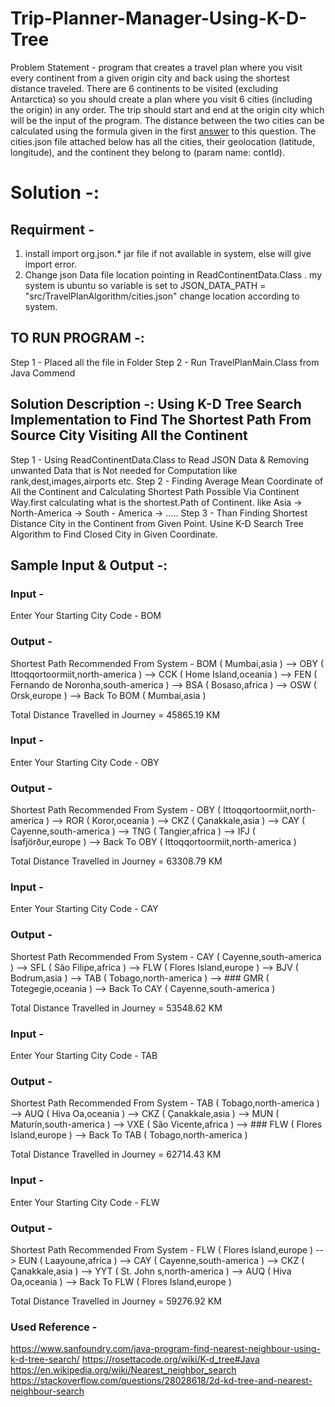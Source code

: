 # Trip-Planner-Manager-Using-K-D-Tree
Problem Statement - program that creates a travel plan where you visit every continent from a given origin city and back using the shortest distance traveled.
There are 6 continents to be visited (excluding Antarctica) so you should create a plan where you visit 6 cities (including the origin) in any order. 
The trip should start and end at the origin city which will be the input of the program. 
The distance between the two cities can be calculated using the formula given in the first [answer](https://stackoverflow.com/a/27943/1986034) to this question. 
The cities.json file attached below has all the cities, their geolocation (latitude, longitude), and the continent they belong to (param name: contId).





# Solution -:

## Requirment - 

1. install import org.json.*  jar file if not available in system, else will give import error.
2. Change json Data file location pointing in ReadContinentData.Class . my system is ubuntu so variable is set to JSON_DATA_PATH = "src/TravelPlanAlgorithm/cities.json" change location according to system.


## TO RUN PROGRAM -: 
Step 1 - Placed all the file in Folder
Step 2 - Run TravelPlanMain.Class from Java Commend


## Solution Description -: Using K-D Tree Search Implementation to Find The Shortest Path From Source City Visiting All the Continent

Step 1 - Using ReadContinentData.Class to Read JSON Data & Removing unwanted Data that is Not needed for Computation like rank,dest,images,airports etc.
Step 2 - Finding Average Mean Coordinate of All the Continent and Calculating Shortest Path Possible Via Continent Way.first calculating what is the shortest.Path of Continent. like Asia -> North-America -> South - America -> .....
Step 3 - Than Finding Shortest Distance City in the Continent from Given Point. Usine K-D Search Tree Algorithm to Find Closed City in Given Coordinate.


## Sample Input & Output -:

### Input - 
Enter Your Starting City Code - 
BOM

### Output - 
Shortest Path Recommended From System - 
BOM ( Mumbai,asia )  --> OBY ( Ittoqqortoormiit,north-america )  --> CCK ( Home Island,oceania )  --> FEN ( Fernando de Noronha,south-america )  --> BSA ( 
Bosaso,africa )  --> OSW ( Orsk,europe )  --> Back To BOM ( Mumbai,asia ) 

Total Distance Travelled in Journey = 45865.19 KM 




### Input - 
Enter Your Starting City Code - 
OBY

### Output - 
Shortest Path Recommended From System - 
OBY ( Ittoqqortoormiit,north-america )  --> ROR ( Koror,oceania )  --> CKZ ( Çanakkale,asia )  --> CAY ( Cayenne,south-america )  --> TNG ( Tangier,africa )  --> IFJ ( Ísafjörður,europe )  --> Back To OBY ( Ittoqqortoormiit,north-america ) 

Total Distance Travelled in Journey = 63308.79 KM




### Input - 
Enter Your Starting City Code - 
CAY

### Output - 
Shortest Path Recommended From System - 
CAY ( Cayenne,south-america )  --> SFL ( São Filipe,africa )  --> FLW ( Flores Island,europe )  --> BJV ( Bodrum,asia )  --> TAB ( Tobago,north-america )  --> ### GMR ( Totegegie,oceania )  --> Back To CAY ( Cayenne,south-america ) 

Total Distance Travelled in Journey = 53548.62 KM 


### Input - 
Enter Your Starting City Code - 
TAB

### Output - 
Shortest Path Recommended From System - 
TAB ( Tobago,north-america )  --> AUQ ( Hiva Oa,oceania )  --> CKZ ( Çanakkale,asia )  --> MUN ( Maturín,south-america )  --> VXE ( São Vicente,africa )  --> ### FLW ( Flores Island,europe )  --> Back To TAB ( Tobago,north-america ) 

Total Distance Travelled in Journey = 62714.43 KM 


### Input - 
Enter Your Starting City Code - 
FLW

### Output - 
Shortest Path Recommended From System - 
FLW ( Flores Island,europe )  --> EUN ( Laayoune,africa )  --> CAY ( Cayenne,south-america )  --> CKZ ( Çanakkale,asia )  --> YYT ( St. John s,north-america )  --> AUQ ( Hiva Oa,oceania )  --> Back To FLW ( Flores Island,europe ) 

Total Distance Travelled in Journey = 59276.92 KM 





### Used Reference - 
https://www.sanfoundry.com/java-program-find-nearest-neighbour-using-k-d-tree-search/
https://rosettacode.org/wiki/K-d_tree#Java
https://en.wikipedia.org/wiki/Nearest_neighbor_search
https://stackoverflow.com/questions/28028618/2d-kd-tree-and-nearest-neighbour-search




